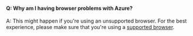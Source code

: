 #### Q: Why am I having browser problems with Azure?

A: This might happen if you're using an unsupported browser.
For the best experience, please make sure that you're using a
[supported browser](https://azure.microsoft.com/documentation/articles/azure-preview-portal-supported-browsers-devices/).
